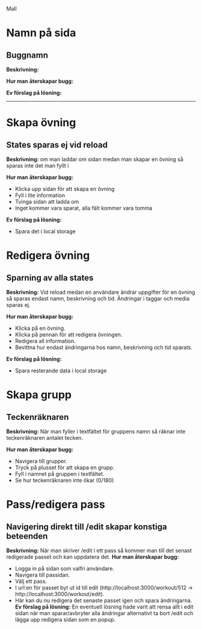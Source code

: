Mall 

# Namn på sida
## Buggnamn
**Beskrivning:**

**Hur man återskapar bugg:**

**Ev förslag på lösning:**

_________________________________________________________________________

# Skapa övning
## States sparas ej vid reload
**Beskrivning:** om man laddar om sidan medan man skapar en övning så sparas inte det man fyllt i 

**Hur man återskapar bugg:**
- Klicka upp sidan för att skapa en övning
- Fyll i lite information
- Tvinga sidan att ladda om
- Inget kommer vara sparat, alla fält kommer vara tomma

**Ev förslag på lösning:**
- Spara det i local storage

# Redigera övning
## Sparning av alla states
**Beskrivning:** Vid reload medan en användare ändrar uppgifter för en övning så sparas endast namn, beskrivning och tid. Ändringar i taggar och media sparas ej.

**Hur man återskapar bugg:**
- Klicka på en övning.
- Klicka på pennan för att redigera övningen.
- Redigera all information.
- Bevittna hur endast ändringarna hos namn, beskrivning och tid sparats.

**Ev förslag på lösning:**
- Spara resterande data i local storage

# Skapa grupp
## Teckenräknaren
**Beskrivning:** När man fyller i textfältet för gruppens namn så räknar inte teckenräknaren antalet tecken.

**Hur man återskapar bugg:**
- Navigera till grupper.
- Tryck på plusset för att skapa en grupp.
- Fyll i namnet på gruppen i textfältet.
- Se hur teckenräknaren inte ökar (0/180)

# Pass/redigera pass
## Navigering direkt till /edit skapar konstiga beteenden
**Beskrivning:**
När man skriver /edit i ett pass så kommer man till det senast redigerade passet och kan uppdatera det.
**Hur man återskapar bugg:**
- Logga in på sidan som valfri användare.
- Navigera till passidan.
- Välj ett pass.
- I url:en för passet byt ut id till edit (http://localhost:3000/workout/512 -> http://localhost:3000/workout/edit).
- Här kan du nu redigera det senaste passet igen och spara ändringarna.
**Ev förslag på lösning:**
En eventuell lösning hade varit att rensa allt i edit sidan när man sparar/avbryter alla ändringar alternativt ta bort /edit och lägga upp redigera sidan som en popup.